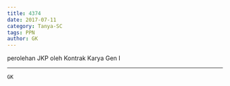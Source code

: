 ```yaml
---
title: 4374
date: 2017-07-11
category: Tanya-SC
tags: PPN
author: GK
---
```


perolehan JKP oleh Kontrak Karya Gen I

---



`GK`

